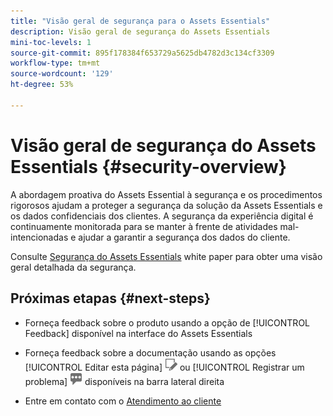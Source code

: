 ```yaml
---
title: "Visão geral de segurança para o Assets Essentials"
description: Visão geral de segurança do Assets Essentials
mini-toc-levels: 1
source-git-commit: 895f178384f653729a5625db4782d3c134cf3309
workflow-type: tm+mt
source-wordcount: '129'
ht-degree: 53%

---
```


# Visão geral de segurança do Assets Essentials {#security-overview}

A abordagem proativa do Assets Essential à segurança e os procedimentos rigorosos ajudam a proteger a segurança da solução da Assets Essentials e os dados confidenciais dos clientes. A segurança da experiência digital é continuamente monitorada para se manter à frente de atividades mal-intencionadas e ajudar a garantir a segurança dos dados do cliente.

Consulte [Segurança do Assets Essentials](https://www.adobe.com/content/dam/cc/en/trust-center/ungated/whitepapers/experience-cloud/adobe-experience-manager-assets-essentials-security-overview.pdf) white paper para obter uma visão geral detalhada da segurança.

## Próximas etapas {#next-steps}

* Forneça feedback sobre o produto usando a opção de [!UICONTROL Feedback] disponível na interface do Assets Essentials

* Forneça feedback sobre a documentação usando as opções [!UICONTROL Editar esta página] ![editar a página](assets/do-not-localize/edit-page.png) ou [!UICONTROL Registrar um problema] ![criar um problema do GitHub](assets/do-not-localize/github-issue.png) disponíveis na barra lateral direita

* Entre em contato com o [Atendimento ao cliente](https://experienceleague.adobe.com/?support-solution=General&amp;lang=pt-BR#support)
